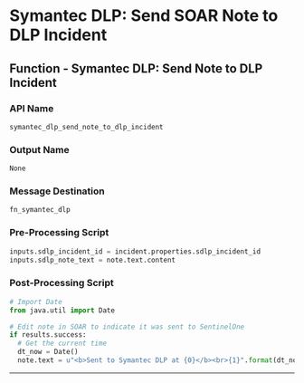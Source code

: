 <!--
    DO NOT MANUALLY EDIT THIS FILE
    THIS FILE IS AUTOMATICALLY GENERATED WITH resilient-sdk codegen
-->

# Symantec DLP: Send SOAR Note to DLP Incident

## Function - Symantec DLP: Send Note to DLP Incident

### API Name
`symantec_dlp_send_note_to_dlp_incident`

### Output Name
`None`

### Message Destination
`fn_symantec_dlp`

### Pre-Processing Script
```python
inputs.sdlp_incident_id = incident.properties.sdlp_incident_id
inputs.sdlp_note_text = note.text.content
```

### Post-Processing Script
```python
# Import Date
from java.util import Date

# Edit note in SOAR to indicate it was sent to SentinelOne
if results.success:
  # Get the current time
  dt_now = Date()
  note.text = u"<b>Sent to Symantec DLP at {0}</b><br>{1}".format(dt_now, unicode(note.text.content))
```

---

